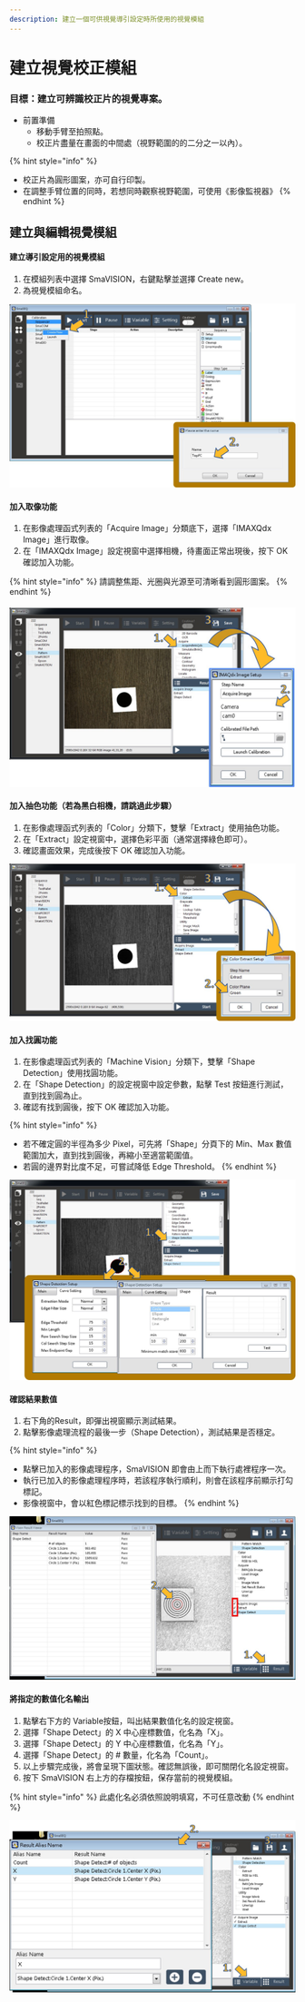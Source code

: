 ```yaml
---
description: 建立一個可供視覺導引設定時所使用的視覺模組
---
```


# 建立視覺校正模組

### 目標：建立可辨識校正片的視覺專案。

* 前置準備
  * 移動手臂至拍照點。
  * 校正片盡量在畫面的中間處（視野範圍的的二分之一以內）。

{% hint style="info" %}
* 校正片為圓形圖案，亦可自行印製。
* 在調整手臂位置的同時，若想同時觀察視野範圍，可使用《影像監視器》
{% endhint %}

## 建立與編輯視覺模組

#### 建立導引設定用的視覺模組

1. 在模組列表中選擇 SmaVISION，右鍵點擊並選擇 Create new。
2. 為視覺模組命名。

![&#x5EFA;&#x7ACB;&#x8996;&#x89BA;&#x6A21;&#x7D44;](../../../.gitbook/assets/jian-li-ying-xiang-mo-zu.jpg)

#### 加入取像功能

1. 在影像處理函式列表的「Acquire Image」分類底下，選擇「IMAXQdx Image」進行取像。
2. 在「IMAXQdx Image」設定視窗中選擇相機，待畫面正常出現後，按下 OK 確認加入功能。

{% hint style="info" %}
請調整焦距、光圈與光源至可清晰看到圓形圖案。
{% endhint %}

#### 

![&#x4F7F;&#x7528;&#x53D6;&#x50CF;&#x529F;&#x80FD;](../../../.gitbook/assets/bian-ji-ying-xiang-mo-zu.jpg)

#### 加入抽色功能（若為黑白相機，請跳過此步驟）

1. 在影像處理函式列表的「Color」分類下，雙擊「Extract」使用抽色功能。
2. 在「Extract」設定視窗中，選擇色彩平面（通常選擇綠色即可）。
3. 確認畫面效果，完成後按下 OK 確認加入功能。

![&#x7070;&#x968E;&#x62BD;&#x8272;&#x8A2D;&#x5B9A;](../../../.gitbook/assets/hui-jie-chou-se.jpg)

#### 加入找圓功能

1. 在影像處理函式列表的「Machine Vision」分類下，雙擊「Shape Detection」使用找圓功能。
2. 在「Shape Detection」的設定視窗中設定參數，點擊 Test 按鈕進行測試，直到找到圓為止。
3. 確認有找到圓後，按下 OK 確認加入功能。

{% hint style="info" %}
* 若不確定圓的半徑為多少 Pixel，可先將「Shape」分頁下的 Min、Max 數值範圍加大，直到找到圓後，再縮小至適當範圍值。
* 若圓的邊界對比度不足，可嘗試降低 Edge Threshold。
{% endhint %}

![&#x5716;&#x50CF;&#x5F62;&#x72C0;&#x641C;&#x5C0B;&#x8A2D;&#x5B9A;](../../../.gitbook/assets/xing-zhuang-sou-xun.jpg)

#### 確認結果數值

1. 右下角的Result，即彈出視窗顯示測試結果。
2. 點擊影像處理流程的最後一步（Shape Detection），測試結果是否穩定。

{% hint style="info" %}
* 點擊已加入的影像處理程序，SmaVISION 即會由上而下執行處裡程序一次。
* 執行已加入的影像處理程序時，若該程序執行順利，則會在該程序前顯示打勾標記。
* 影像視窗中，會以紅色標記標示找到的目標。
{% endhint %}

![&#x6E2C;&#x8A66;&#x7D50;&#x679C;](../../../.gitbook/assets/ce-shi-ying-xiang-mo-zu.jpg)

#### 將指定的數值化名輸出

1. 點擊右下方的 Variable按鈕，叫出結果數值化名的設定視窗。
2. 選擇「Shape Detect」的 X 中心座標數值，化名為「X」。
3. 選擇「Shape Detect」的 Y 中心座標數值，化名為「Y」。
4. 選擇「Shape Detect」的 \# 數量，化名為「Count」。
5. 以上步驟完成後，將會呈現下圖狀態。確認無誤後，即可關閉化名設定視窗。
6. 按下 SmaVISION 右上方的存檔按鈕，保存當前的視覺模組。

{% hint style="info" %}
此處化名必須依照說明填寫，不可任意改動
{% endhint %}

![&#x7D50;&#x679C;&#x6578;&#x503C;&#x5316;&#x540D;](../../../.gitbook/assets/she-ding-bie-ming.jpg)

